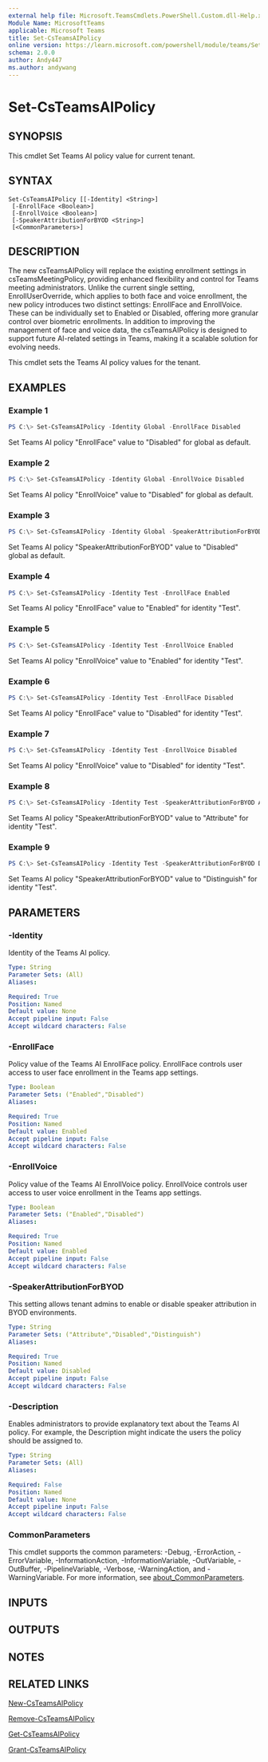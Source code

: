 ```yaml
---
external help file: Microsoft.TeamsCmdlets.PowerShell.Custom.dll-Help.xml
Module Name: MicrosoftTeams
applicable: Microsoft Teams
title: Set-CsTeamsAIPolicy
online version: https://learn.microsoft.com/powershell/module/teams/Set-CsTeamsAIPolicy
schema: 2.0.0
author: Andy447
ms.author: andywang
---
```


# Set-CsTeamsAIPolicy

## SYNOPSIS

This cmdlet Set Teams AI policy value for current tenant.

## SYNTAX

```
Set-CsTeamsAIPolicy [[-Identity] <String>]
 [-EnrollFace <Boolean>]
 [-EnrollVoice <Boolean>]
 [-SpeakerAttributionForBYOD <String>]
 [<CommonParameters>]
```

## DESCRIPTION

The new csTeamsAIPolicy will replace the existing enrollment settings in csTeamsMeetingPolicy, providing enhanced flexibility and control for Teams meeting administrators. Unlike the current single setting, EnrollUserOverride, which applies to both face and voice enrollment, the new policy introduces two distinct settings: EnrollFace and EnrollVoice. These can be individually set to Enabled or Disabled, offering more granular control over biometric enrollments. In addition to improving the management of face and voice data, the csTeamsAIPolicy is designed to support future AI-related settings in Teams, making it a scalable solution for evolving needs.

This cmdlet sets the Teams AI policy values for the tenant.

## EXAMPLES

### Example 1
```powershell
PS C:\> Set-CsTeamsAIPolicy -Identity Global -EnrollFace Disabled
```

Set Teams AI policy "EnrollFace" value to "Disabled" for global as default.

### Example 2
```powershell
PS C:\> Set-CsTeamsAIPolicy -Identity Global -EnrollVoice Disabled
```

Set Teams AI policy "EnrollVoice" value to "Disabled" for global as default.

### Example 3
```powershell
PS C:\> Set-CsTeamsAIPolicy -Identity Global -SpeakerAttributionForBYOD Disabled
```

Set Teams AI policy "SpeakerAttributionForBYOD" value to "Disabled" global as default.

### Example 4
```powershell
PS C:\> Set-CsTeamsAIPolicy -Identity Test -EnrollFace Enabled
```

Set Teams AI policy "EnrollFace" value to "Enabled" for identity "Test".

### Example 5
```powershell
PS C:\> Set-CsTeamsAIPolicy -Identity Test -EnrollVoice Enabled
```

Set Teams AI policy "EnrollVoice" value to "Enabled" for identity "Test".

### Example 6
```powershell
PS C:\> Set-CsTeamsAIPolicy -Identity Test -EnrollFace Disabled
```

Set Teams AI policy "EnrollFace" value to "Disabled" for identity "Test".

### Example 7
```powershell
PS C:\> Set-CsTeamsAIPolicy -Identity Test -EnrollVoice Disabled
```

Set Teams AI policy "EnrollVoice" value to "Disabled" for identity "Test".

### Example 8
```powershell
PS C:\> Set-CsTeamsAIPolicy -Identity Test -SpeakerAttributionForBYOD Attribute
```

Set Teams AI policy "SpeakerAttributionForBYOD" value to "Attribute" for identity "Test".

### Example 9
```powershell
PS C:\> Set-CsTeamsAIPolicy -Identity Test -SpeakerAttributionForBYOD Distinguish
```

Set Teams AI policy "SpeakerAttributionForBYOD" value to "Distinguish" for identity "Test".

## PARAMETERS

### -Identity
Identity of the Teams AI policy.

```yaml
Type: String
Parameter Sets: (All)
Aliases:

Required: True
Position: Named
Default value: None
Accept pipeline input: False
Accept wildcard characters: False
```

### -EnrollFace
Policy value of the Teams AI EnrollFace policy. EnrollFace controls user access to user face enrollment in the Teams app settings.

```yaml
Type: Boolean
Parameter Sets: ("Enabled","Disabled")
Aliases:

Required: True
Position: Named
Default value: Enabled
Accept pipeline input: False
Accept wildcard characters: False
```

### -EnrollVoice
Policy value of the Teams AI EnrollVoice policy. EnrollVoice controls user access to user voice enrollment in the Teams app settings.

```yaml
Type: Boolean
Parameter Sets: ("Enabled","Disabled")
Aliases:

Required: True
Position: Named
Default value: Enabled
Accept pipeline input: False
Accept wildcard characters: False
```

### -SpeakerAttributionForBYOD
This setting allows tenant admins to enable or disable speaker attribution in BYOD environments.

```yaml
Type: String
Parameter Sets: ("Attribute","Disabled","Distinguish")
Aliases:

Required: True
Position: Named
Default value: Disabled
Accept pipeline input: False
Accept wildcard characters: False
```

### -Description
Enables administrators to provide explanatory text about the Teams AI policy.
For example, the Description might indicate the users the policy should be assigned to.

```yaml
Type: String
Parameter Sets: (All)
Aliases:

Required: False
Position: Named
Default value: None
Accept pipeline input: False
Accept wildcard characters: False
```

### CommonParameters
This cmdlet supports the common parameters: -Debug, -ErrorAction, -ErrorVariable, -InformationAction, -InformationVariable, -OutVariable, -OutBuffer, -PipelineVariable, -Verbose, -WarningAction, and -WarningVariable. For more information, see [about_CommonParameters](https://go.microsoft.com/fwlink/?LinkID=113216).

## INPUTS

## OUTPUTS

## NOTES

## RELATED LINKS

[New-CsTeamsAIPolicy](https://learn.microsoft.com/powershell/module/teams/new-csteamsaipolicy)

[Remove-CsTeamsAIPolicy](https://learn.microsoft.com/powershell/module/teams/remove-csteamsaipolicy)

[Get-CsTeamsAIPolicy](https://learn.microsoft.com/powershell/module/teams/get-csteamsaipolicy)

[Grant-CsTeamsAIPolicy](https://learn.microsoft.com/powershell/module/teams/grant-csteamsaipolicy)
